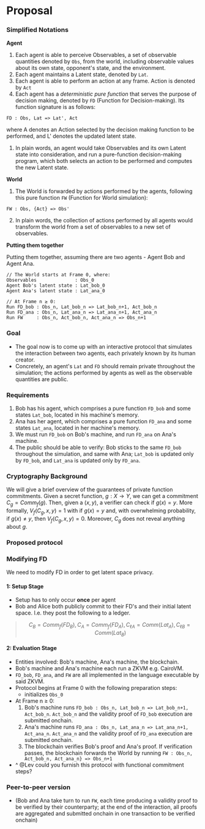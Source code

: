 # Proposal

### Simplified Notations

**Agent**
1. Each agent is able to perceive Observables, a set of observable quantities denoted by `Obs`, from the world, including observable values about its own state, opponent's state, and the environment.
2. Each agent maintains a Latent state, denoted by `Lat`.
3. Each agent is able to perform an action at any frame. Action is denoted by `Act`
4. Each agent has a *deterministic pure function* that serves the purpose of decision making, denoted by `FD` (Function for Decision-making). Its function signature is as follows:
```
FD : Obs, Lat => Lat', Act
```
where A denotes an Action selected by the decision making function to be performed, and L' denotes the updated latent state.
1. In plain words, an agent would take Observables and its own Latent state into consideration, and run a pure-function decision-making program, which both selects an action to be performed and computes the new Latent state.

**World**
1. The World is forwarded by actions performed by the agents, following this pure function `FW` (Function for World simulation):
```
FW : Obs, {Act} => Obs'
```
2. In plain words, the collection of actions performed by all agents would transform the world from a set of observables to a new set of observables.

**Putting them together**

Putting them together, assuming there are two agents - Agent Bob and Agent Ana.
```
// The World starts at Frame 0, where:
Observables              : Obs_0
Agent Bob's latent state : Lat_bob_0
Agent Ana's latent state : Lat_ana_0

// At Frame n ≥ 0:
Run FD_bob : Obs_n, Lat_bob_n => Lat_bob_n+1, Act_bob_n
Run FD_ana : Obs_n, Lat_ana_n => Lat_ana_n+1, Act_ana_n
Run FW     : Obs_n, Act_bob_n, Act_ana_n => Obs_n+1
```

### Goal
- The goal now is to come up with an interactive protocol that simulates the interaction between two agents, each privately known by its human creator.
- Concretely, an agent's `Lat` and `FD` should remain private throughout the simulation; the actions performed by agents as well as the observable quantities are public.

### Requirements
1. Bob has his agent, which comprises a pure function `FD_bob` and some states `Lat_bob`, located in his machine's memory.
2. Ana has her agent, which comprises a pure function `FD_ana` and some states `Lat_ana`, located in her machine's memory.
3. We must run `FD_bob` on Bob's machine, and run `FD_ana` on Ana's machine.
4. The public should be able to verify: Bob sticks to the same `FD_bob` throughout the simulation, and same with Ana; `Lat_bob` is updated only by `FD_bob`, and `Lat_ana` is updated only by `FD_ana`.

### Cryptography Background
We will give a brief overview of the guarantees of private function commitments.
Given a secret function, $g: X \rightarrow Y$, we can get a commitment $C_g = Comm_{f}(g)$. Then, given a $(x, y)$, a verifier can check if $g(x) = y$. More formally, $V_f(C_g, x, y) = 1$ with if $g(x) = y$ and, with overwhelming probability, if $g(x) \neq y$,
then $V_f(C_g, x, y) = 0$. Moreover, $C_g$ does not reveal anything about $g$.

### Proposed protocol

### Modifying FD
We need to modify FD in order to get latent space privacy.

#### 1: Setup Stage
- Setup has to only occur **once** per agent
- Bob and Alice both publicly commit to their FD's and their initial latent space. I.e. they post the following to a ledger.
> $$C_B = Comm_{f}(FD_{B}), C_A = Comm_{f}(FD_{A}), C_{\ell A} = Comm(Lat_A), C_{\ell B} = Comm(Lat_B) $$

#### 2: Evaluation Stage

- Entities involved: Bob's machine, Ana's machine, the blockchain.
- Bob's machine and Ana's machine each run a ZKVM e.g. CairoVM.
- `FD_bob`, `FD_ana`, and `FW` are all implemented in the language executable by said ZKVM.
- Protocol begins at Frame 0 with the following preparation steps:
  - initializes `Obs_0`
- At Frame n ≥ 0:
  1. Bob's machine runs `FD_bob : Obs_n, Lat_bob_n => Lat_bob_n+1, Act_bob_n`. `Act_bob_n` and the validity proof of `FD_bob` execution are submitted onchain.
  2. Ana's machine runs `FD_ana : Obs_n, Lat_ana_n => Lat_ana_n+1, Act_ana_n`. `Act_ana_n` and the validity proof of `FD_ana` execution are submitted onchain.
  3. The blockchain verifies Bob's proof and Ana's proof. If verification passes, the blockchain forwards the World by running `FW : Obs_n, Act_bob_n, Act_ana_n} => Obs_n+1`
- ^ @Lev could you furnish this protocol with functional commitment steps?

### Peer-to-peer version
- (Bob and Ana take turn to run `FW`, each time producing a validity proof to be verified by their counterparty; at the end of the interaction, all proofs are aggregated and submitted onchain in one transaction to be verified onchain)
